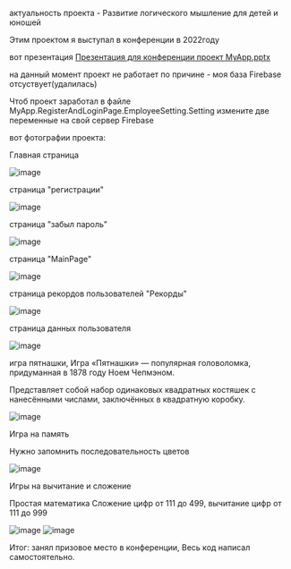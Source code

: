 актуальность проекта - Развитие логического мышление для детей и юношей

Этим проектом я выступал в конференции в 2022году

вот презентация [Презентация для конференции проект MyApp.pptx](https://github.com/user-attachments/files/16321974/MyApp.pptx)

на данный момент проект не работает по причине - моя база Firebase отсуствует(удалилась)

Чтоб проект заработал в файле MyApp.RegisterAndLoginPage.EmployeeSetting.Setting измените две переменные на свой сервер Firebase



вот фотографии проекта:

Главная страница

![image](https://github.com/user-attachments/assets/11fd36da-f0ad-4ac3-b194-051384c50431)

страница "регистрации"

![image](https://github.com/user-attachments/assets/40fd2d01-5507-40d5-8d4b-04bb16ade30f)

страница "забыл пароль"

![image](https://github.com/user-attachments/assets/91f9a302-1b84-476d-8f63-e29aa4aa8070)

страница "MainPage"

![image](https://github.com/user-attachments/assets/d2f5a447-26a9-48e3-afcd-365922f5f0c0)

страница рекордов пользователей "Рекорды"

![image](https://github.com/user-attachments/assets/b97ad967-d944-43df-a41e-88ce21e0febb)

страница данных пользователя

![image](https://github.com/user-attachments/assets/90a8ff1d-3948-4e2e-ade8-0c59e49d0495)

игра пятнашки, Игра «Пятнашки» — популярная головоломка, придуманная в 1878 году Ноем Чепмэном. 

Представляет собой набор одинаковых квадратных костяшек с нанесёнными числами, заключённых в квадратную коробку.

![image](https://github.com/user-attachments/assets/79df2d16-ea84-4db9-9bb1-c63a9a745f8a)

Игра на память

Нужно запомнить последовательность цветов

![image](https://github.com/user-attachments/assets/6a8edae5-9441-427f-b04c-4491b211adb0)


Игры на вычитание и сложение

Простая математика
Сложение цифр от 111 до 499, вычитание цифр от 111 до 999

![image](https://github.com/user-attachments/assets/27a6cbae-2864-4233-8d4f-7704de076ea6)
![image](https://github.com/user-attachments/assets/96a48a2f-6e1e-4ad3-84dd-10850cd2c059)



Итог: занял призовое место в конференции, Весь код написал самостоятельно.

